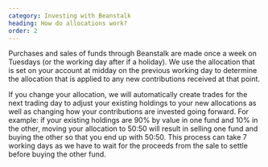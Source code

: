 ```yaml
---
category: Investing with Beanstalk
heading: How do allocations work?
order: 2
---
```


Purchases and sales of funds through Beanstalk are made once a week on Tuesdays (or the working day after if a holiday). We use the allocation that is set on your account at midday on the previous working day to determine the allocation that is applied to any new contributions received at that point.

If you change your allocation, we will automatically create trades for the next trading day to adjust your existing holdings to your new allocations as well as changing how your contributions are invested going forward.  For example: if your existing holdings are 90% by value in one fund and 10% in the other, moving your allocation to 50:50 will result in selling one fund and buying the other so that you end up with 50:50. This process can take 7 working days as we have to wait for the proceeds from the sale to settle before buying the other fund.
